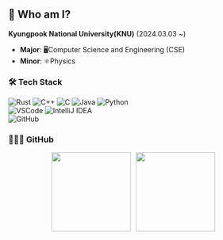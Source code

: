 ## 🦝 Who am I?
**Kyungpook National University(KNU)** (2024.03.03 ~) 
  - **Major**: 🖥️Computer Science and Engineering (CSE) 
  - **Minor**: ⚛️Physics

### 🛠 Tech Stack
![Rust](https://img.shields.io/badge/Rust-000000?style=for-the-badge&logo=rust&logoColor=white)
![C++](https://img.shields.io/badge/C++-00599C?style=for-the-badge&logo=c%2B%2B&logoColor=white)
![C](https://img.shields.io/badge/C-00599C?style=for-the-badge&logo=c&logoColor=white)
![Java](https://img.shields.io/badge/Java-007396?style=for-the-badge&logo=java&logoColor=white)
![Python](https://img.shields.io/badge/Python-3776AB?style=for-the-badge&logo=python&logoColor=white)
<br>
![VSCode](https://img.shields.io/badge/VSCode-007ACC?style=for-the-badge&logo=visualstudiocode&logoColor=white)
![IntelliJ IDEA](https://img.shields.io/badge/IntelliJ_IDEA-000000?style=for-the-badge&logo=intellijidea&logoColor=white)
<br>
![GitHub](https://img.shields.io/badge/GitHub-181717?style=for-the-badge&logo=github&logoColor=white)

### 👨🏻‍💻 GitHub
<div style="display: flex; justify-content: center; gap: 10px;">
  <img src="https://github-readme-stats.vercel.app/api?username=NuGuri03&show_icons=true&theme=dark" height="160"/>
  <img src="https://github-readme-stats.vercel.app/api/top-langs/?username=Nuguri03&layout=compact&theme=dark" height="160"/>
</div>  
